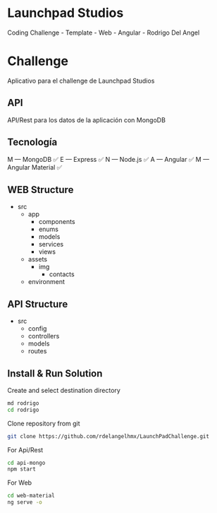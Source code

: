 # Launchpad Studios 
Coding Challenge - Template - Web - Angular - Rodrigo Del Angel

# Challenge
Aplicativo para el challenge de Launchpad Studios

## API
API/Rest para los datos de la aplicación con MongoDB

## Tecnología
M — MongoDB ✅
E — Express ✅
N — Node.js ✅
A — Angular ✅
M — Angular Material ✅

## WEB Structure
- src
    - app
        - components
        - enums
        - models
        - services
        - views
    - assets
        - img
            - contacts
    - environment

## API Structure
- src
    - config
    - controllers
    - models
    - routes

## Install & Run Solution
Create and select destination directory
```bash
md rodrigo
cd rodrigo
```

Clone repository from git
```bash
git clone https://github.com/rdelangelhmx/LaunchPadChallenge.git
```

For Api/Rest 
```bash
cd api-mongo
npm start
```

For Web
```bash
cd web-material
ng serve -o
```
